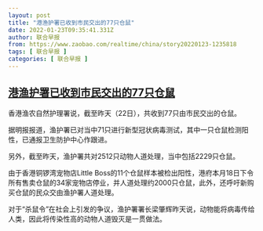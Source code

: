 ```yaml
---
layout: post
title: "港渔护署已收到市民交出的77只仓鼠"
date: 2022-01-23T09:35:41.331Z
author: 联合早报
from: https://www.zaobao.com/realtime/china/story20220123-1235818
tags: [ 联合早报 ]
categories: [ 联合早报 ]
---
```

<!--1642948500000-->
[港渔护署已收到市民交出的77只仓鼠](https://www.zaobao.com/realtime/china/story20220123-1235818)
------

<div>
<p>香港渔农自然护理署说，截至昨天（22日），共收到77只由市民交出的仓鼠。</p><p>据明报报道，渔护署已对当中71只进行新型冠状病毒测试，其中一只仓鼠检测阳性，已通报卫生防护中心作跟进。</p><p>另外，截至昨天，渔护署共对2512只动物人道处理，当中包括2229只仓鼠。</p><section id="imu"><div id="dfp-ad-imu1">        </div></section><p>由于香港铜锣湾宠物店Little Boss的11个仓鼠样本被检出阳性，港府本月18日下令所有售卖仓鼠的34家宠物店停业，并人道处理约2000只仓鼠，此外，还呼吁新购买仓鼠的民众交由渔护署人道处理。</p><p>对于“杀鼠令”在社会上引发的争议，渔护署署长梁肇辉昨天说，动物能将病毒传给人类，因此将传染性高的动物人道毁灭是一贯做法。</p>      <div class="cx_paywall_placeholder" id="sph_cdp_40"></div>
</div>
